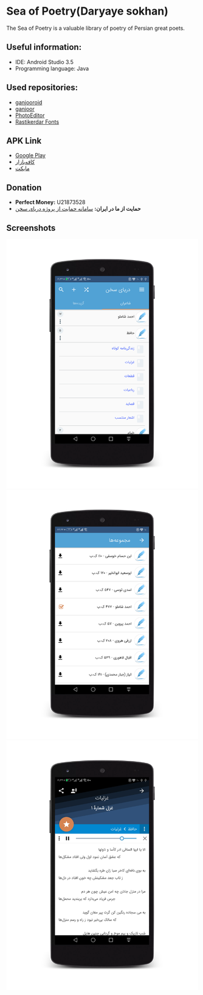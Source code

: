 # Sea of Poetry(Daryaye sokhan)
 The Sea of Poetry is a valuable library of poetry of Persian great poets.
 
## Useful information:
* IDE: Android Studio 3.5
* Programming language: Java

## Used repositories:
* [ganjooroid](https://github.com/ganjoor/ganjooroid)
* [ganjoor](https://github.com/ganjoor/ganjoor)
* [PhotoEditor](https://github.com/burhanrashid52/PhotoEditor)
* [Rastikerdar Fonts](https://rastikerdar.github.io/)


## APK Link
* [Google Play](https://play.google.com/store/apps/details?id=ir.ham3da.darya)
* [کافه‌بازار](https://cafebazaar.ir/app/ir.ham3da.darya)
* [مایکت](https://myket.ir/app/ir.ham3da.darya)


## Donation
* <b>Perfect Money:</b> U21873528
* <b>حمایت از ما در ایران:</b> [سامانه حمایت از پروژه دریای سخن](https://ham3da.ir/darya-donate/)
## Screenshots

![screenshot 1](screen-02.png)
![screenshot 2](screen-03.png)
![screenshot 3](screen-04.png)
